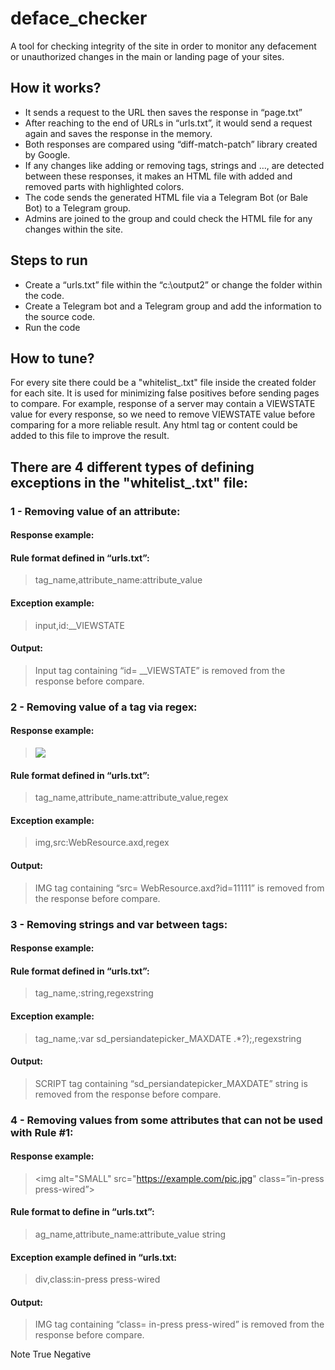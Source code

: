 # deface_checker

A tool for checking integrity of the site in order to monitor any defacement or unauthorized changes in the main or landing page of your sites.

## How it works?

* It sends a request to the URL then saves the response in “page.txt”
*	After reaching to the end of URLs in “urls.txt”, it would send a request again and saves the response in the memory.
*	Both responses are compared using “diff-match-patch” library created by Google.
*	If any changes like adding or removing tags, strings and …, are detected between these responses, it makes an HTML file with added and removed parts with highlighted colors.
*	The code sends the generated HTML file via a Telegram Bot (or Bale Bot) to a Telegram group.
*	Admins are joined to the group and could check the HTML file for any changes within the site.

## Steps to run

*	Create a “urls.txt” file within the “c:\output2” or change the folder within the code.
*	Create a Telegram bot and a Telegram group and add the information to the source code.
*	Run the code

## How to tune?

For every site there could be a "whitelist_.txt" file inside the created folder for each site.
It is used for minimizing false positives before sending pages to compare.
For example, response of a server may contain a VIEWSTATE value for every response, so we need to remove VIEWSTATE value before comparing for a more reliable result.
Any html tag or content could be added to this file to improve the result.


## There are 4 different types of defining exceptions in the "whitelist_.txt" file:

### 1 - Removing value of an attribute:

#### Response example:
> <input id="__VIEWSTATE" name="__VIEWSTATE" type="hidden"  value="31DgVHUW6lLKGiKNEH93">

#### Rule format defined in “urls.txt”:
> tag_name,attribute_name:attribute_value

#### Exception example:
> input,id:__VIEWSTATE

#### Output:
> Input tag containing “id= __VIEWSTATE” is removed from the response before compare.

### 2 - Removing value of a tag via regex:

#### Response example:

> <img src="WebResource.axd?id=11111">

#### Rule format defined in “urls.txt”:

> tag_name,attribute_name:attribute_value,regex

#### Exception example:

> img,src:WebResource.axd,regex

#### Output:

> IMG tag containing “src= WebResource.axd?id=11111” is removed from the response before compare.

### 3 - Removing strings and var between tags:

#### Response example:
> <script type="text/javascript"> var sd_persiandatepicker_MAXDATE = new Date(2022,5,9); </script>

#### Rule format defined in “urls.txt”:
> tag_name,:string,regexstring

#### Exception example:
> tag_name,:var sd_persiandatepicker_MAXDATE .*?\);,regexstring

#### Output:
> SCRIPT tag containing “sd_persiandatepicker_MAXDATE” string is removed from the response before compare.

### 4 - Removing values from some attributes that can not be used with Rule #1:

#### Response example:
> <img alt="SMALL" src="https://example.com/pic.jpg" class=”in-press press-wired”>

#### Rule format to define in “urls.txt”:
> ag_name,attribute_name:attribute_value string

#### Exception example defined in “urls.txt:
> div,class:in-press press-wired

#### Output:
> IMG tag containing “class= in-press press-wired” is removed from the response before compare.



Note
True Negative
